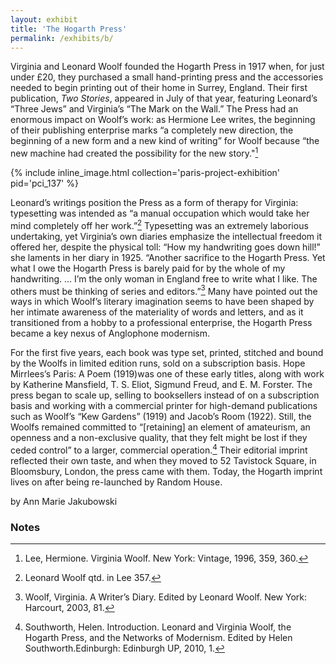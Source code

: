 ```yaml
---
layout: exhibit
title: 'The Hogarth Press'
permalink: /exhibits/b/
---
```


Virginia and Leonard Woolf founded the Hogarth Press in 1917 when, for just under £20, they purchased a small hand-printing press and the accessories needed to begin printing out of their home in Surrey, England. Their first publication, *Two Stories*, appeared in July of that year, featuring Leonard’s “Three Jews” and Virginia’s “The Mark on the Wall.” The Press had an enormous impact on Woolf’s work: as Hermione Lee writes, the beginning of their publishing enterprise marks “a completely new direction, the beginning of a new form and a new kind of writing” for Woolf because “the new machine had created the possibility for the new story."[^1]

{% include inline_image.html collection='paris-project-exhibition' pid='pci_137' %}

Leonard’s writings position the Press as a form of therapy for Virginia: typesetting was intended as “a manual occupation which would take her mind completely off her work.”[^2] Typesetting was an extremely laborious undertaking, yet Virginia’s own diaries emphasize the intellectual freedom it offered her, despite the physical toll: “How my handwriting goes down hill!” she laments in her diary in 1925. “Another sacrifice to the Hogarth Press. Yet what I owe the Hogarth Press is barely paid for by the whole of my handwriting. … I’m the only woman in England free to write what I like. The others must be thinking of series and editors.”[^3] Many have pointed out the ways in which Woolf’s literary imagination seems to have been shaped by her intimate awareness of the materiality of words and letters, and as it transitioned from a hobby to a professional enterprise, the Hogarth Press became a key nexus of Anglophone modernism.

For the first five years, each book was type set, printed, stitched and bound by the Woolfs in limited edition runs, sold on a subscription basis. Hope Mirrlees’s Paris: A Poem (1919)was one of these early titles, along with work by Katherine Mansfield, T. S. Eliot, Sigmund Freud, and E. M. Forster. The press began to scale up, selling to booksellers instead of on a subscription basis and working with a commercial printer for high-demand publications such as Woolf’s “Kew Gardens” (1919) and Jacob’s Room (1922). Still, the Woolfs remained committed to “[retaining] an element of amateurism, an openness and a non-exclusive quality, that they felt might be lost if they ceded control” to a larger, commercial operation.[^4] Their editorial imprint reflected their own taste, and when they moved to 52 Tavistock Square, in Bloomsbury, London, the press came with them. Today, the Hogarth imprint lives on after being re-launched by Random House.

by Ann Marie Jakubowski

### Notes

[^1]: Lee, Hermione. Virginia Woolf. New York: Vintage, 1996, 359, 360.

[^2]: Leonard Woolf qtd. in Lee 357.

[^3]: Woolf, Virginia. A Writer’s Diary. Edited by Leonard Woolf. New York: Harcourt, 2003, 81.

[^4]: Southworth, Helen. Introduction. Leonard and Virginia Woolf, the Hogarth Press, and the Networks of Modernism. Edited by Helen Southworth.Edinburgh: Edinburgh UP, 2010, 1.
